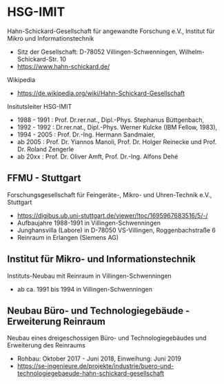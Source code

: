 # HSG-IMIT
Hahn-Schickard-Gesellschaft für angewandte Forschung e.V., Institut für Mikro und Informationstechnik
- Sitz der Gesellschaft: D-78052 Villingen-Schwenningen, Wilhelm-Schickard-Str. 10
- https://www.hahn-schickard.de/

Wikipedia
- https://de.wikipedia.org/wiki/Hahn-Schickard-Gesellschaft

Insitutsleiter HSG-IMIT
- 1988 - 1991 : Prof. Dr.rer.nat., Dipl.-Phys. Stephanus Büttgenbach,
- 1992 - 1992 : Dr.rer.nat., Dipl.-Phys. Werner Kulcke (IBM Fellow, 1983),
- 1994 - 2005 : Prof. Dr.-Ing. Hermann Sandmaier, 
- ab 2005 : Prof. Dr. Yiannos Manoli, Prof. Dr. Holger Reinecke und Prof. Dr. Roland Zengerle
- ab 20xx : Prof. Dr. Oliver Amft, Prof. Dr.-Ing. Alfons Dehé

## FFMU - Stuttgart
Forschungsgesellschaft für Feingeräte-, Mikro- und Uhren-Technik e.V., Stuttgart
- https://digibus.ub.uni-stuttgart.de/viewer/!toc/1695967683516/5/-/
- Aufbaujahre 1988-1991 in Villingen-Schwenningen
- Junghansvilla (Labore) in D-78050 VS-Villingen, Roggenbachstraße 6
- Reinraum in Erlangen (Siemens AG)
  
## Institut für Mikro- und Informationstechnik 
Instituts-Neubau mit Reinraum in Villingen-Schwenningen 
- ab ca. 1991 bis 1994 in Villingen-Schwenningen

## Neubau Büro- und Technologiegebäude - Erweiterung Reinraum
Neubau eines dreigeschossigen Büro- und Technologiegebäudes und Erweiterung des Reinraums
- Rohbau: Oktober 2017 - Juni 2018, Einweihung: Juni 2019
- https://se-ingenieure.de/projekte/industrie/buero-und-technologiegebaeude-hahn-schickard-gesellschaft
  
